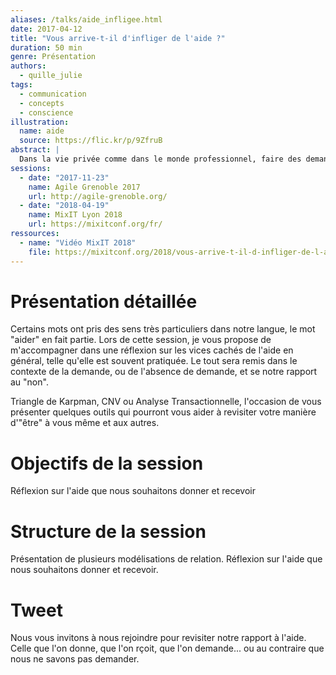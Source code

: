 ```yaml
---
aliases: /talks/aide_infligee.html
date: 2017-04-12
title: "Vous arrive-t-il d'infliger de l'aide ?"
duration: 50 min
genre: Présentation
authors:
  - quille_julie
tags:
  - communication
  - concepts
  - conscience
illustration:
  name: aide
  source: https://flic.kr/p/9ZfruB  
abstract: |
  Dans la vie privée comme dans le monde professionnel, faire des demandes est une étape souvent difficile dès que nous sortons d'un modèle hiérarchique. Par ailleurs, nous sommes inviter à "aider" en dehors de toute demande. Cette session à pour objectif d'ouvrir une réflexion sur l'aide que nous recevons et que nous donnons (infligeons ?), et sur les conséquences dans les relations que nous entretenons.
sessions:
  - date: "2017-11-23"
    name: Agile Grenoble 2017
    url: http://agile-grenoble.org/
  - date: "2018-04-19"
    name: MixIT Lyon 2018
    url: https://mixitconf.org/fr/
ressources:
  - name: "Vidéo MixIT 2018"
    file: https://mixitconf.org/2018/vous-arrive-t-il-d-infliger-de-l-aide-
---
```


# Présentation détaillée

Certains mots ont pris des sens très particuliers dans notre langue, le mot "aider" en fait partie. Lors de cette session, je vous propose de m'accompagner dans une réflexion sur les vices cachés de l'aide en général, telle qu'elle est souvent pratiquée. Le tout sera remis dans le contexte de la demande, ou de l'absence de demande, et se notre rapport au "non".

Triangle de Karpman, CNV ou Analyse Transactionnelle, l'occasion de vous présenter quelques outils qui pourront vous aider à revisiter votre manière d'"être" à vous même et aux autres.

# Objectifs de la session

Réflexion sur l'aide que nous souhaitons donner et recevoir

# Structure de la session

Présentation de plusieurs modélisations de relation.
Réflexion sur l'aide que nous souhaitons donner et recevoir.

# Tweet

Nous vous invitons à nous rejoindre pour revisiter notre rapport à l'aide. Celle que l'on donne, que l'on rçoit, que l'on demande... ou au contraire que nous ne savons pas demander.
